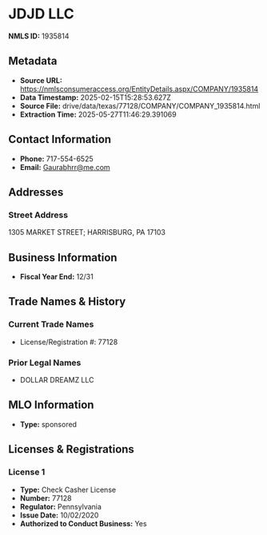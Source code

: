 # JDJD LLC

**NMLS ID:** 1935814

## Metadata
- **Source URL:** https://nmlsconsumeraccess.org/EntityDetails.aspx/COMPANY/1935814
- **Data Timestamp:** 2025-02-15T15:28:53.627Z
- **Source File:** drive/data/texas/77128/COMPANY/COMPANY_1935814.html
- **Extraction Time:** 2025-05-27T11:46:29.391069

## Contact Information
- **Phone:** 717-554-6525
- **Email:** Gaurabhrr@me.com

## Addresses
### Street Address
1305 MARKET STREET; HARRISBURG, PA 17103

## Business Information
- **Fiscal Year End:** 12/31

## Trade Names & History
### Current Trade Names
- License/Registration #: 77128

### Prior Legal Names
- DOLLAR DREAMZ LLC

## MLO Information
- **Type:** sponsored

## Licenses & Registrations

### License 1
- **Type:** Check Casher License
- **Number:** 77128
- **Regulator:** Pennsylvania
- **Issue Date:** 10/02/2020
- **Authorized to Conduct Business:** Yes
